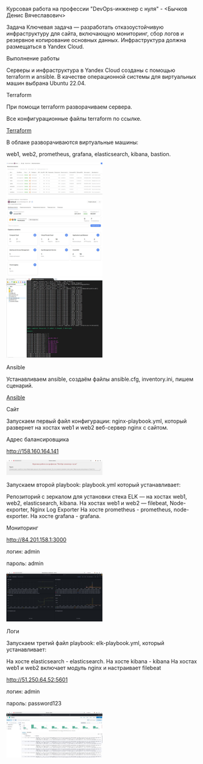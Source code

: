 Курсовая работа на профессии "DevOps-инженер с нуля" - <Бычков Денис Вячеславович>

Задача
Ключевая задача — разработать отказоустойчивую инфраструктуру для сайта, включающую мониторинг, сбор логов и резервное копирование основных данных. Инфраструктура должна размещаться в Yandex Cloud.


Выполнение работы


Серверы и инфраструктура в Yandex Cloud созданы с помощью terraform и ansible. В качестве операционной системы для виртуальных машин выбрана Ubuntu 22.04.

Terraform

При помощи terraform разворачиваем сервера.

Все конфигурационные файлы terraform по ссылке.

[Terraform](https://github.com/dvbychkov/KURS/tree/master/terraform)

В облаке разворачиваются виртуальные машины:

web1, web2, prometheus, grafana, elasticsearch, kibana, bastion.

<img src = "img/1.JPG" width = 50%>
<img src = "img/2.JPG" width = 50%>
<img src = "img/3.JPG" width = 50%>


Ansible

Устанавливаем ansible, создаём файлы ansible.cfg, inventory.ini, пишем сценарий.

[Ansible](https://github.com/dvbychkov/KURS/tree/master/ansible)


Сайт

Запускаем первый файл конфигурации: nginx-playbook.yml, который развернет на хостах web1 и web2 веб-сервер nginx с сайтом.

Адрес балансировщика

http://158.160.164.141

<img src = "img/5.JPG" width = 50%>


Запускаем второй playbook: playbook.yml который устанавливает:

Репозиторий с зеркалом для установки стека ELK — на хостах web1, web2, elasticsearch, kibana.
На хостах web1 и web2 — filebeat, Node-exporter, Nginx Log Exporter
На хосте prometheus - prometheus, node-exporter.
На хосте grafana - grafana.


Мониторинг

http://84.201.158.1:3000

логин: admin

пароль: admin


<img src = "img/6.JPG" width = 50%>


Логи

Запускаем третий файл playbook: elk-playbook.yml, который устанавливает:

На хосте elasticsearch - elasticsearch.
На хосте kibana - kibana
На хостах web1 и web2 включает модуль nginx и настраивает filebeat


http://51.250.64.52:5601

логин: admin

пароль: password123

<img src = "img/7.JPG" width = 50%>